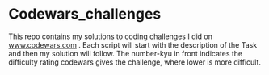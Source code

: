 # Codewars_challenges

This repo contains my solutions to coding challenges I did on www.codewars.com . 
Each script will start with the description of the Task and then my solution will follow. The number-kyu in front indicates the difficulty rating codewars gives the challenge, where lower is more difficult.
